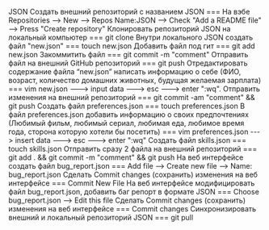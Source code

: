 JSON
Создать внешний репозиторий c названием JSON === На вэбе Repositories --> New --> Repos Name:JSON --> Check "Add a README file" --> Press "Create repository"
Клонировать репозиторий JSON на локальный компьютер === git clone <repository HTTPS>
Внутри локального JSON создать файл "new.json" === touch new.json
Добавить файл под гит === git add new.json
Закоммитить файл === git commit -m "comment"
Отправить файл на внешний GitHub репозиторий === git push
Отредактировать содержание файла “new.json” написать информацию о себе (ФИО, возраст, количество домашних животных, будущая желаемая зарплата) === vim new.json ---> input data ---> esc ---> enter ":wq".
Отправить изменения на внешний репозиторий === git commit -am "comment" && git push
Создать файл preferences.json === touch preferences.json
В файл preferences.json добавить информацию о своих предпочтениях (Любимый фильм, любимый сериал, любимая еда, любимое время года, сторона которую хотели бы посетить) === vim preferences.json ---> insert data ---> esc ---> enter ":wq"
Создать файл skills.json === touch skills.json
Отправить сразу 2 файла на внешний репозиторий === git add . && git commit -m "comment" && git push
На веб интерфейсе создать файл bug_report.json === Add file --> Create new file --> Name: bug_report.json
Сделать Commit changes (сохранить) изменения на веб интерфейсе === Commit New File
На веб интерфейсе модифицировать файл bug_report.json, добавить баг репорт в формате JSON === Choose bug_report.json --> Edit this file
Сделать Commit changes (сохранить) изменения на веб интерфейсе === Commit changes
Синхронизировать внешний и локальный репозиторий JSON === git pull
